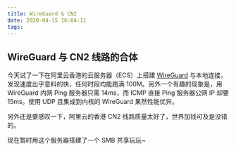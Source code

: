 ```yaml
---
title: WireGuard & CN2
date: 2020-04-15 16:04:11
tags:
---
```


## WireGuard 与 CN2 线路的合体

今天试了一下在阿里云香港的云服务器（ECS）上搭建 [WireGuard](https://www.wireguard.com/) 与本地连接，发现速度出乎意料的快，任何时段均能跑满 100M。另外一个有趣的现象是，用 WireGuard 内网 Ping 服务器只需 14ms，而 ICMP 直接 Ping 服务器公网 IP 却要 15ms。使用 UDP 且集成到内核的 WireGuard 果然性能优异。

另外还是要感叹一下，阿里云的香港 CN2 线路质量太好了，世界加钱可及是没错的。

现在暂时用这个服务器搭建了一个 SMB 共享玩玩~
